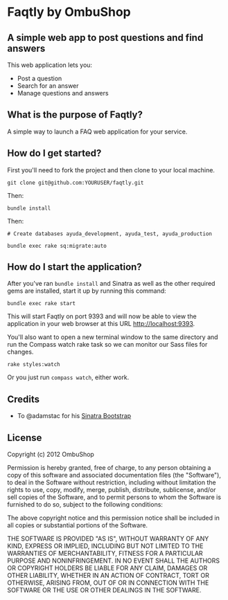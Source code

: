 # Faqtly by OmbuShop

## A simple web app to post questions and find answers

This web application lets you:

* Post a question
* Search for an answer
* Manage questions and answers

## What is the purpose of Faqtly?

A simple way to launch a FAQ web application for your service.

## How do I get started?

First you'll need to fork the project and then clone to your local machine.

    git clone git@github.com:YOURUSER/faqtly.git

Then:

    bundle install

Then: 

    # Create databases ayuda_development, ayuda_test, ayuda_production 

    bundle exec rake sq:migrate:auto

## How do I start the application?

After you've ran `bundle install` and Sinatra as well as the other required gems are installed, start it up by running this command:

    bundle exec rake start

This will start Faqtly on port 9393 and will now be able to view the application in your web browser at this URL [http://localhost:9393](http://localhost:9393).

You'll also want to open a new terminal window to the same directory and run the Compass watch rake task so we can monitor our Sass files for changes.

    rake styles:watch

Or you just run `compass watch`, either work.

## Credits

* To @adamstac for his [Sinatra Bootstrap](https://github.com/adamstac/sinatra-bootstrap)

## License

Copyright (c) 2012 OmbuShop

Permission is hereby granted, free of charge, to any person obtaining a copy of this software and associated documentation files (the "Software"), to deal in the Software without restriction, including without limitation the rights to use, copy, modify, merge, publish, distribute, sublicense, and/or sell copies of the Software, and to permit persons to whom the Software is furnished to do so, subject to the following conditions:

The above copyright notice and this permission notice shall be included in all copies or substantial portions of the Software.

THE SOFTWARE IS PROVIDED "AS IS", WITHOUT WARRANTY OF ANY KIND, EXPRESS OR IMPLIED, INCLUDING BUT NOT LIMITED TO THE WARRANTIES OF MERCHANTABILITY, FITNESS FOR A PARTICULAR PURPOSE AND NONINFRINGEMENT. IN NO EVENT SHALL THE AUTHORS OR COPYRIGHT HOLDERS BE LIABLE FOR ANY CLAIM, DAMAGES OR OTHER LIABILITY, WHETHER IN AN ACTION OF CONTRACT, TORT OR OTHERWISE, ARISING FROM, OUT OF OR IN CONNECTION WITH THE SOFTWARE OR THE USE OR OTHER DEALINGS IN THE SOFTWARE.
